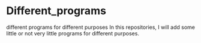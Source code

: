 # Different_programs
different programs for different purposes
In this repositories, I will add some little or not very little programs for
different purposes.
